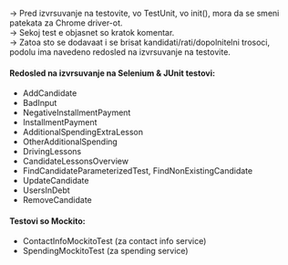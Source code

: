 -> Pred izvrsuvanje na testovite, vo TestUnit, vo init(), mora da se smeni patekata za Chrome driver-ot. <br />
-> Sekoj test e objasnet so kratok komentar. <br />
-> Zatoa sto se dodavaat i se brisat kandidati/rati/dopolnitelni trosoci, podolu ima navedeno redosled na izvrsuvanje na testovite.

#### Redosled na izvrsuvanje na Selenium & JUnit testovi:

- AddCandidate
- BadInput
- NegativeInstallmentPayment
- InstallmentPayment 
- AdditionalSpendingExtraLesson
- OtherAdditionalSpending
- DrivingLessons
- CandidateLessonsOverview
- FindCandidateParameterizedTest, FindNonExistingCandidate
- UpdateCandidate
- UsersInDebt
- RemoveCandidate


#### Testovi so Mockito:

- ContactInfoMockitoTest (za contact info service)
- SpendingMockitoTest (za spending service)
 


